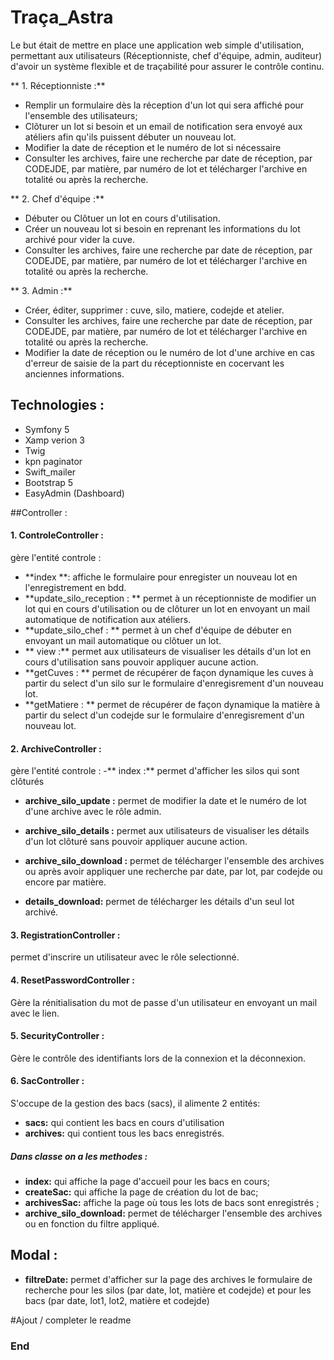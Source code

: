 # Traça_Astra
Le but était  de mettre en place une application web simple d'utilisation, permettant aux utilisateurs (Réceptionniste, chef d'équipe, admin, auditeur) d'avoir un système flexible et de traçabilité  pour assurer le contrôle continu.

** 1. Réceptionniste :**
- Remplir un formulaire dès la réception d'un lot qui sera affiché pour l'ensemble des utilisateurs;
- Clôturer un lot si besoin et un email de notification sera envoyé aux atéliers afin qu'ils puissent débuter un nouveau lot. 
- Modifier la date de réception et le numéro de lot si nécessaire 
- Consulter les archives, faire une recherche par date de réception, par CODEJDE, par matière,  par numéro de lot et télécharger l'archive en totalité ou après la recherche.

** 2. Chef d'équipe :**
 - Débuter ou  Clôtuer un lot en cours d'utilisation.
 - Créer un nouveau lot si besoin en reprenant les informations du lot archivé pour vider la cuve.
 - Consulter les archives, faire une recherche par date de réception, par CODEJDE, par matière,  par numéro de lot et télécharger l'archive en totalité ou après la recherche.
 
 ** 3. Admin :**
 - Créer, éditer, supprimer : cuve, silo, matiere, codejde et atelier. 
 - Consulter les archives, faire une recherche par date de réception, par CODEJDE, par matière,  par numéro de lot et télécharger l'archive en totalité ou après la recherche.
 - Modifier la date de réception ou le numéro de lot d'une archive en cas d'erreur de saisie de la part du réceptionniste en cocervant les anciennes informations. 

## Technologies : 
- Symfony 5
- Xamp verion 3
- Twig 
- kpn paginator 
- Swift_mailer
- Bootstrap 5 
- EasyAdmin (Dashboard)

##Controller : 
#### 1. **ControleController :** 
gère l'entité controle :
- **index **: affiche le formulaire pour enregister un nouveau lot en l'enregistrement en bdd. 
- **update_silo_reception : ** permet à un réceptionniste de modifier un lot qui en cours d'utilisation ou de clôturer un lot en envoyant un mail automatique de notification aux atéliers. 
- **update_silo_chef : ** permet à un chef d'équipe de débuter en envoyant un mail automatique  ou clôtuer un lot. 
- ** view :** permet aux utilisateurs de visualiser les détails d'un lot en cours d'utilisation sans pouvoir appliquer aucune action. 
- **getCuves : ** permet de récupérer de façon dynamique les cuves à partir du select d'un silo sur le formulaire d'enregisrement d'un nouveau lot.
- **getMatiere : ** permet de récupérer de façon dynamique la matière à partir du select d'un codejde sur le formulaire d'enregisrement d'un nouveau lot.

#### 2. **ArchiveController :** 
gère l'entité controle :
-** index :** permet d'afficher les silos qui  sont clôturés
- **archive_silo_update :** permet de modifier la date et le numéro de lot  d'une archive avec le rôle admin. 
- **archive_silo_details :**  permet aux utilisateurs de visualiser les détails d'un lot clôturé sans pouvoir appliquer aucune action. 

- **archive_silo_download :**  permet de télécharger l'ensemble des archives ou après avoir appliquer une recherche par date, par lot, par codejde ou encore par matière.

- **details_download:** permet de télécharger les détails d'un seul lot archivé.

#### 3. **RegistrationController :**  
permet d'inscrire un utilisateur avec le rôle selectionné. 

#### 4. **ResetPasswordController :**  
Gère la rénitialisation du mot de passe d'un utilisateur en envoyant un mail avec le lien.

#### 5. **SecurityController :**  
Gère le contrôle des identifiants lors de la connexion et la déconnexion.

#### 6. **SacController :**  
S'occupe de la gestion des bacs (sacs), il alimente 2 entités: 
- **sacs:** qui contient les bacs en cours d'utilisation
- **archives:** qui contient tous les bacs enregistrés.
##### Dans classe on a les methodes : 
- **index:** qui affiche la page d'accueil pour les bacs en cours; 
- **createSac:** qui affiche la page de création du lot de bac; 
- **archivesSac:** affiche la page où tous les lots de bacs sont enregistrés ; 
- **archive_silo_download:** permet de télécharger l'ensemble des archives ou en fonction du filtre appliqué. 


## Modal : 
- **filtreDate:** permet d'afficher sur la page des archives le formulaire de recherche  pour les silos (par date, lot, matière et codejde)
et pour les bacs (par date, lot1, lot2, matière et codejde)



#Ajout / completer le readme


### End